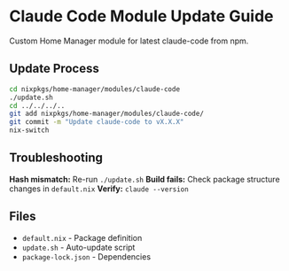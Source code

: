 # Claude Code Module Update Guide

Custom Home Manager module for latest claude-code from npm.

## Update Process

```bash
cd nixpkgs/home-manager/modules/claude-code
./update.sh
cd ../../../..
git add nixpkgs/home-manager/modules/claude-code/
git commit -m "Update claude-code to vX.X.X"
nix-switch
```

## Troubleshooting

**Hash mismatch:** Re-run `./update.sh`
**Build fails:** Check package structure changes in `default.nix`
**Verify:** `claude --version`

## Files
- `default.nix` - Package definition
- `update.sh` - Auto-update script
- `package-lock.json` - Dependencies
